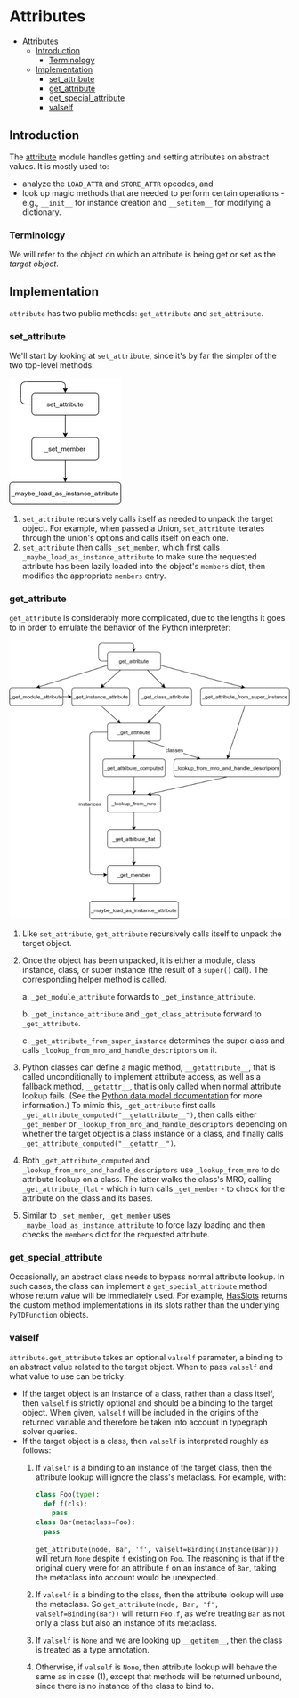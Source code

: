 # Attributes

<!--* freshness: { owner: 'rechen' reviewed: '2020-12-08' } *-->

<!--ts-->
   * [Attributes](#attributes)
      * [Introduction](#introduction)
         * [Terminology](#terminology)
      * [Implementation](#implementation)
         * [set_attribute](#set_attribute)
         * [get_attribute](#get_attribute)
         * [get_special_attribute](#get_special_attribute)
         * [valself](#valself)

<!-- Added by: rechen, at: 2021-11-19T12:52-08:00 -->

<!--te-->

## Introduction

The [attribute] module handles getting and setting attributes on abstract
values. It is mostly used to:

* analyze the `LOAD_ATTR` and `STORE_ATTR` opcodes, and
* look up magic methods that are needed to perform certain operations - e.g.,
  `__init__` for instance creation and `__setitem__` for modifying a dictionary.

### Terminology

We will refer to the object on which an attribute is being get or set as the
*target object*.

## Implementation

`attribute` has two public methods: `get_attribute` and `set_attribute`.

### set_attribute

We'll start by looking at `set_attribute`, since it's by far the simpler of the
two top-level methods:

![set_attribute diagram](../images/set_attribute.png)

1. `set_attribute` recursively calls itself as needed to unpack the target
   object. For example, when passed a Union, `set_attribute` iterates through
   the union's options and calls itself on each one.
1. `set_attribute` then calls `_set_member`, which first calls
   `_maybe_load_as_instance_attribute` to make sure the requested attribute has
   been lazily loaded into the object's `members` dict, then modifies the
   appropriate `members` entry.

### get_attribute

`get_attribute` is considerably more complicated, due to the lengths it goes to
in order to emulate the behavior of the Python interpreter:

![get_attribute diagram](../images/get_attribute.png)

1. Like `set_attribute`, `get_attribute` recursively calls itself to unpack the
   target object.
1. Once the object has been unpacked, it is either a module, class instance,
   class, or super instance (the result of a `super()` call). The corresponding
   helper method is called.

   a. `_get_module_attribute` forwards to `_get_instance_attribute`.

   b. `_get_instance_attribute` and `_get_class_attribute` forward to
      `_get_attribute`.

   c. `_get_attribute_from_super_instance` determines the super class and calls
      `_lookup_from_mro_and_handle_descriptors` on it.
1. Python classes can define a magic method, `__getattribute__`, that is called
   unconditionally to implement attribute access, as well as a fallback method,
   `__getattr__`, that is only called when normal attribute lookup fails. (See
   the [Python data model documentation][python-attribute-access] for more
   information.) To mimic this, `_get_attribute` first calls
   `_get_attribute_computed("__getattribute__")`, then calls either
   `_get_member` or `_lookup_from_mro_and_handle_descriptors` depending on
   whether the target object is a class instance or a class, and finally calls
   `_get_attribute_computed("__getattr__")`.
1. Both `_get_attribute_computed` and `_lookup_from_mro_and_handle_descriptors`
   use `_lookup_from_mro` to do attribute lookup on a class. The latter walks
   the class's MRO, calling `_get_attribute_flat` - which in turn calls
   `_get_member` - to check for the attribute on the class and its bases.
1. Similar to `_set_member`, `_get_member` uses
   `_maybe_load_as_instance_attribute` to force lazy loading and then checks
   the `members` dict for the requested attribute.

### get_special_attribute

Occasionally, an abstract class needs to bypass normal attribute lookup. In such
cases, the class can implement a `get_special_attribute` method whose return
value will be immediately used. For example, [HasSlots][HasSlots] returns the
custom method implementations in its slots rather than the underlying
`PyTDFunction` objects.

### valself

`attribute.get_attribute` takes an optional `valself` parameter, a binding to an
abstract value related to the target object. When to pass `valself` and what
value to use can be tricky:

* If the target object is an instance of a class, rather than a class itself,
  then `valself` is strictly optional and should be a binding to the target
  object. When given, `valself` will be included in the origins of the returned
  variable and therefore be taken into account in typegraph solver queries.
* If the target object is a class, then `valself` is interpreted roughly as
  follows:
  1. If `valself` is a binding to an instance of the target class, then the
     attribute lookup will ignore the class's metaclass. For example, with:

     ```python
     class Foo(type):
       def f(cls):
         pass
     class Bar(metaclass=Foo):
       pass
     ```
     `get_attribute(node, Bar, 'f', valself=Binding(Instance(Bar)))` will return
     `None` despite `f` existing on `Foo`. The reasoning is that if the original
     query were for an attribute `f` on an instance of `Bar`, taking the
     metaclass into account would be unexpected.
  1. If `valself` is a binding to the class, then the attribute lookup will use
     the metaclass. So `get_attribute(node, Bar, 'f', valself=Binding(Bar))`
     will return `Foo.f`, as we're treating `Bar` as not only a class but also
     an instance of its metaclass.
  1. If `valself` is `None` and we are looking up `__getitem__`, then the class
     is treated as a type annotation.
  1. Otherwise, if `valself` is `None`, then attribute lookup will behave the
     same as in case (1), except that methods will be returned unbound, since
     there is no instance of the class to bind to.

[attribute]: https://github.com/google/pytype/blob/main/pytype/attribute.py

[HasSlots]: https://github.com/google/pytype/blob/e760fd4c9f4fbfc2626db0f9a959d556e026b856/pytype/mixin.py#L128

[python-attribute-access]: https://docs.python.org/3/reference/datamodel.html#customizing-attribute-access
